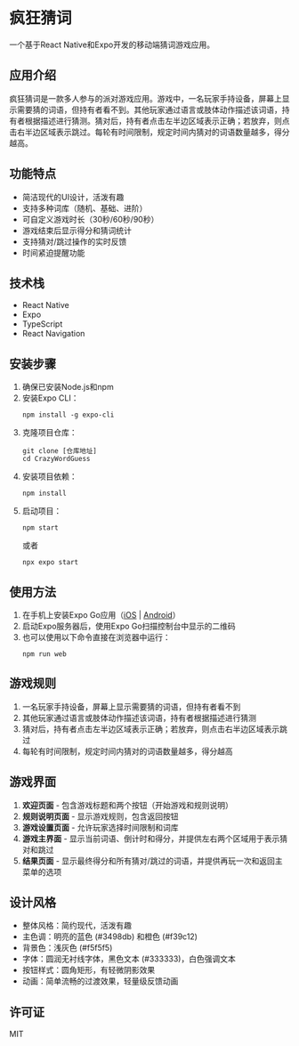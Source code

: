# 疯狂猜词

一个基于React Native和Expo开发的移动端猜词游戏应用。

## 应用介绍

疯狂猜词是一款多人参与的派对游戏应用。游戏中，一名玩家手持设备，屏幕上显示需要猜的词语，但持有者看不到。其他玩家通过语言或肢体动作描述该词语，持有者根据描述进行猜测。猜对后，持有者点击左半边区域表示正确；若放弃，则点击右半边区域表示跳过。每轮有时间限制，规定时间内猜对的词语数量越多，得分越高。

## 功能特点

- 简洁现代的UI设计，活泼有趣
- 支持多种词库（随机、基础、进阶）
- 可自定义游戏时长（30秒/60秒/90秒）
- 游戏结束后显示得分和猜词统计
- 支持猜对/跳过操作的实时反馈
- 时间紧迫提醒功能

## 技术栈

- React Native
- Expo
- TypeScript
- React Navigation

## 安装步骤

1. 确保已安装Node.js和npm
2. 安装Expo CLI：
   ```
   npm install -g expo-cli
   ```
3. 克隆项目仓库：
   ```
   git clone [仓库地址]
   cd CrazyWordGuess
   ```
4. 安装项目依赖：
   ```
   npm install
   ```
5. 启动项目：
   ```
   npm start
   ```
   或者
   ```
   npx expo start
   ```

## 使用方法

1. 在手机上安装Expo Go应用（[iOS](https://apps.apple.com/app/expo-go/id982107779) | [Android](https://play.google.com/store/apps/details?id=host.exp.exponent)）
2. 启动Expo服务器后，使用Expo Go扫描控制台中显示的二维码
3. 也可以使用以下命令直接在浏览器中运行：
   ```
   npm run web
   ```

## 游戏规则

1. 一名玩家手持设备，屏幕上显示需要猜的词语，但持有者看不到
2. 其他玩家通过语言或肢体动作描述该词语，持有者根据描述进行猜测
3. 猜对后，持有者点击左半边区域表示正确；若放弃，则点击右半边区域表示跳过
4. 每轮有时间限制，规定时间内猜对的词语数量越多，得分越高

## 游戏界面

1. **欢迎页面** - 包含游戏标题和两个按钮（开始游戏和规则说明）
2. **规则说明页面** - 显示游戏规则，包含返回按钮
3. **游戏设置页面** - 允许玩家选择时间限制和词库
4. **游戏主界面** - 显示当前词语、倒计时和得分，并提供左右两个区域用于表示猜对和跳过
5. **结果页面** - 显示最终得分和所有猜对/跳过的词语，并提供再玩一次和返回主菜单的选项

## 设计风格

- 整体风格：简约现代，活泼有趣
- 主色调：明亮的蓝色 (#3498db) 和橙色 (#f39c12)
- 背景色：浅灰色 (#f5f5f5)
- 字体：圆润无衬线字体，黑色文本 (#333333)，白色强调文本
- 按钮样式：圆角矩形，有轻微阴影效果
- 动画：简单流畅的过渡效果，轻量级反馈动画

## 许可证

MIT 